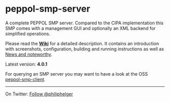 # peppol-smp-server
A complete PEPPOL SMP server. Compared to the CIPA implementation this SMP comes with a management GUI and optionally an XML backend for simplified operations.

Please read the **[Wiki](https://github.com/phax/peppol-smp-server/wiki)** for a detailed description. It contains an introduction with screenshots, configuration, building and running instructions as well as [News and noteworthy](https://github.com/phax/peppol-smp-server/wiki/News-and-noteworthy).

Latest version: **4.0.1**

For querying an SMP server you may want to have a look at the OSS [peppol-smp-client](https://github.com/phax/peppol-smp-client/).

---

On Twitter: <a href="https://twitter.com/philiphelger">Follow @philiphelger</a>
